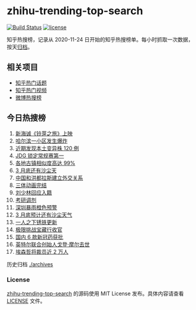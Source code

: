 # zhihu-trending-top-search

[![Build Status](https://github.com/justjavac/zhihu-trending-top-search/workflows/ci/badge.svg?branch=main)](https://github.com/justjavac/zhihu-trending-top-search/actions)
[![license](https://img.shields.io/github/license/justjavac/zhihu-trending-top-search)](https://github.com/justjavac/zhihu-trending-top-search/blob/main/LICENSE)

知乎热搜榜，记录从 2020-11-24 日开始的知乎热搜榜单。每小时抓取一次数据，按天[归档](./archives)。

## 相关项目

- [知乎热门话题](https://github.com/justjavac/zhihu-trending-hot-questions)
- [知乎热门视频](https://github.com/justjavac/zhihu-trending-hot-video)
- [微博热搜榜](https://github.com/justjavac/weibo-trending-hot-search)

## 今日热搜榜

<!-- BEGIN -->
<!-- 最后更新时间 Sun Mar 26 2023 18:06:56 GMT+0800 (China Standard Time) -->

1. [新海诚《铃芽之旅》上映](https://www.zhihu.com/search?q=%E6%96%B0%E6%B5%B7%E8%AF%9A%E3%80%8A%E9%93%83%E8%8A%BD%E4%B9%8B%E6%97%85%E3%80%8B%E4%B8%8A%E6%98%A0)
1. [哈尔滨一小区发生爆炸](https://www.zhihu.com/search?q=%E5%93%88%E5%B0%94%E6%BB%A8%E4%B8%80%E5%B0%8F%E5%8C%BA%E5%8F%91%E7%94%9F%E7%88%86%E7%82%B8)
1. [近期发现本土变异株 120 例](https://www.zhihu.com/search?q=%E8%BF%91%E6%9C%9F%E5%8F%91%E7%8E%B0%E6%9C%AC%E5%9C%9F%E5%8F%98%E5%BC%82%E6%A0%AA%20120%20%E4%BE%8B)
1. [JDG 锁定常规赛第一](https://www.zhihu.com/search?q=JDG%20%E9%94%81%E5%AE%9A%E5%B8%B8%E8%A7%84%E8%B5%9B%E7%AC%AC%E4%B8%80)
1. [各地古镇相似度高达 99%](https://www.zhihu.com/search?q=%E5%90%84%E5%9C%B0%E5%8F%A4%E9%95%87%E7%9B%B8%E4%BC%BC%E5%BA%A6%E9%AB%98%E8%BE%BE%2099%25)
1. [3 月底还有沙尘天](https://www.zhihu.com/search?q=3%20%E6%9C%88%E5%BA%95%E8%BF%98%E6%9C%89%E6%B2%99%E5%B0%98%E5%A4%A9)
1. [中国和洪都拉斯建立外交关系](https://www.zhihu.com/search?q=%E4%B8%AD%E5%9B%BD%E5%92%8C%E6%B4%AA%E9%83%BD%E6%8B%89%E6%96%AF%E5%BB%BA%E7%AB%8B%E5%A4%96%E4%BA%A4%E5%85%B3%E7%B3%BB)
1. [三体动画完结](https://www.zhihu.com/search?q=%E4%B8%89%E4%BD%93%E5%8A%A8%E7%94%BB%E5%AE%8C%E7%BB%93)
1. [刘少林回应入籍](https://www.zhihu.com/search?q=%E5%88%98%E5%B0%91%E6%9E%97%E5%9B%9E%E5%BA%94%E5%85%A5%E7%B1%8D)
1. [考研调剂](https://www.zhihu.com/search?q=%E8%80%83%E7%A0%94%E8%B0%83%E5%89%82%20)
1. [深圳暴雨橙色预警](https://www.zhihu.com/search?q=%E6%B7%B1%E5%9C%B3%E6%9A%B4%E9%9B%A8%E6%A9%99%E8%89%B2%E9%A2%84%E8%AD%A6)
1. [3 月底预计还有沙尘天气](https://www.zhihu.com/search?q=3%20%E6%9C%88%E5%BA%95%E9%A2%84%E8%AE%A1%E8%BF%98%E6%9C%89%E6%B2%99%E5%B0%98%E5%A4%A9%E6%B0%94)
1. [一人之下锈铁更新](https://www.zhihu.com/search?q=%E4%B8%80%E4%BA%BA%E4%B9%8B%E4%B8%8B%E9%94%88%E9%93%81%E6%9B%B4%E6%96%B0)
1. [极限挑战宝藏行收官](https://www.zhihu.com/search?q=%E6%9E%81%E9%99%90%E6%8C%91%E6%88%98%E5%AE%9D%E8%97%8F%E8%A1%8C%E6%94%B6%E5%AE%98)
1. [国内 6 款新冠药获批](https://www.zhihu.com/search?q=%E5%9B%BD%E5%86%85%206%20%E6%AC%BE%E6%96%B0%E5%86%A0%E8%8D%AF%E8%8E%B7%E6%89%B9)
1. [英特尔联合创始人戈登·摩尔去世](https://www.zhihu.com/search?q=%E8%8B%B1%E7%89%B9%E5%B0%94%E8%81%94%E5%90%88%E5%88%9B%E5%A7%8B%E4%BA%BA%E6%88%88%E7%99%BB%C2%B7%E6%91%A9%E5%B0%94%E5%8E%BB%E4%B8%96)
1. [埃森哲将裁员近 2 万人](https://www.zhihu.com/search?q=%E5%9F%83%E6%A3%AE%E5%93%B2%E5%B0%86%E8%A3%81%E5%91%98%E8%BF%91%202%20%E4%B8%87%E4%BA%BA)

<!-- END -->

历史归档 [./archives](./archives)

### License

[zhihu-trending-top-search](https://github.com/justjavac/zhihu-trending-top-search) 的源码使用 MIT License
发布。具体内容请查看 [LICENSE](./LICENSE) 文件。
